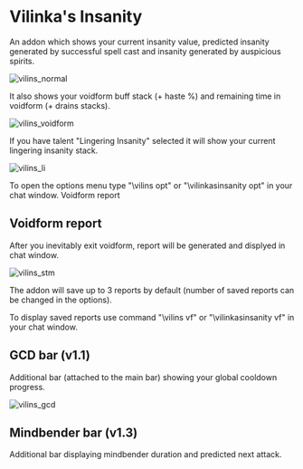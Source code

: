 # Vilinka's Insanity

An addon which shows your current insanity value, predicted insanity generated by successful spell cast and insanity generated by auspicious spirits.

![vilins_normal](https://media.forgecdn.net/attachments/190/720/vilins_normal2.png)

It also shows your voidform buff stack (+ haste %) and remaining time in voidform (+ drains stacks).

![vilins_voidform](https://media.forgecdn.net/attachments/190/721/vilins_voidform2.png)

If you have talent "Lingering Insanity" selected it will show your current lingering insanity stack.

![vilins_li](https://media.forgecdn.net/attachments/190/724/vilins_li.png)

To open the options menu type "\vilins opt" or "\vilinkasinsanity opt" in your chat window.
Voidform report

## Voidform report

After you inevitably exit voidform, report will be generated and displyed in chat window.

![vilins_stm](https://media.forgecdn.net/attachments/190/725/vilins_stm.png)

The addon will save up to 3 reports by default (number of saved reports can be changed in the options).

To display saved reports use command "\vilins vf" or "\vilinkasinsanity vf" in your chat window.

## GCD bar (v1.1)

Additional bar (attached to the main bar) showing your global cooldown progress.

![vilins_gcd](https://media.forgecdn.net/attachments/200/71/vilins_gcd.png)

## Mindbender bar (v1.3)

Additional bar displaying mindbender duration and predicted next attack.
